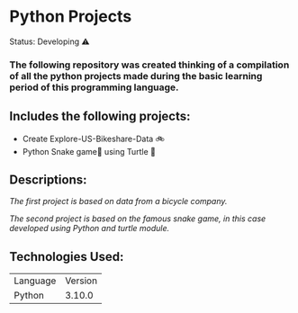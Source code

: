 # Python Projects 

Status: Developing ⚠️

### The following repository was created thinking of a compilation of all the python projects made during the basic learning period of this programming language. 
## Includes the following projects:

- Create Explore-US-Bikeshare-Data 🚲
- Python Snake game🐍 using Turtle 🐢

## Descriptions:
_The first project is based on data from a bicycle company._

_The second project is based on the famous snake game, in this case developed using Python and turtle module._

## Technologies Used:
<table>
  <tr> 
    <td>Language</td>
    <td>Version</td>
  </tr>
    <tr>
    <td>Python</td>
    <td>3.10.0</td>
  </tr>
</table>
